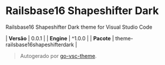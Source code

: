 # Railsbase16 Shapeshifter Dark

Railsbase16 Shapeshifter Dark theme for Visual Studio Code

| **Versão** | 0.0.1 |
| **Engine** | ^1.0.0 |
| **Pacote** | theme-railsbase16shapeshifterdark |

> Autogerado por [go-vsc-theme](https://github.com/natalbu/go-vsc-theme).
